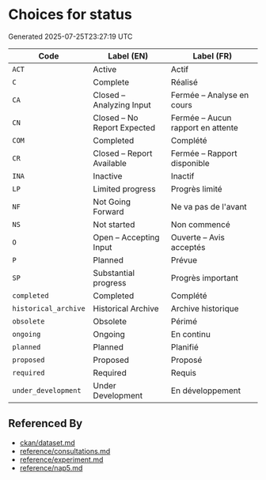 # Choices for status

Generated 2025-07-25T23:27:19 UTC

| Code | Label (EN) | Label (FR) |
|------|------------|------------|
| `ACT` | Active | Actif |
| `C` | Complete | Réalisé |
| `CA` | Closed – Analyzing Input | Fermée – Analyse en cours |
| `CN` | Closed – No Report Expected | Fermée – Aucun rapport en attente |
| `COM` | Completed | Complété |
| `CR` | Closed – Report Available | Fermée – Rapport disponible |
| `INA` | Inactive | Inactif |
| `LP` | Limited progress | Progrès limité |
| `NF` | Not Going Forward | Ne va pas de l'avant |
| `NS` | Not started | Non commencé |
| `O` | Open – Accepting Input | Ouverte – Avis acceptés |
| `P` | Planned | Prévue |
| `SP` | Substantial progress | Progrès important |
| `completed` | Completed | Complété |
| `historical_archive` | Historical Archive | Archive historique |
| `obsolete` | Obsolete | Périmé |
| `ongoing` | Ongoing | En continu |
| `planned` | Planned | Planifié |
| `proposed` | Proposed | Proposé |
| `required` | Required | Requis |
| `under_development` | Under Development | En développement |


## Referenced By

- [ckan/dataset.md](../ckan/dataset.md)
- [reference/consultations.md](../reference/consultations.md)
- [reference/experiment.md](../reference/experiment.md)
- [reference/nap5.md](../reference/nap5.md)
